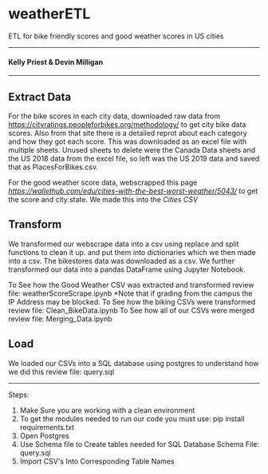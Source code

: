 # weatherETL
ETL for bike friendly scores and good weather scores in US cities <br>
________________________________________________________________________________________________________________________________________
#### Kelly Priest & Devin Milligan
________________________________________________________________________________________________________________________________________
## Extract Data <br>
For the bike scores in each city data, downloaded raw data from https://cityratings.peopleforbikes.org/methodology/ to get city bike data scores. Also from that site there is a detailed reprot about each category and how they got each score.
This was downloaded as an excel file with multiple sheets. Unused sheets to delete were the Canada Data sheets and the US 2018 data from the excel file, so left was the US 2019 data and saved that as PlacesForBikes.csv.

For the good weather score data, webscrapped this page *https://wallethub.com/edu/cities-with-the-best-worst-weather/5043/* to get the score and city:state. We made this into the *Cities CSV*

## Transform ##
We transformed our webscrape data into a csv using replace and split functions to clean it up. and put them into dictionaries which we then made into a csv. The bikestores data was downloaded as a csv. We further transformed our data into a pandas DataFrame using Jupyter Notebook. 

To See how the Good Weather CSV was extracted and transformed review file: weatherScoreScrape.ipynb
    *Note that if grading from the campus the IP Address may be blocked. 
To See how the biking CSVs were transformed review file: Clean_BikeData.ipynb
To See how all of our CSVs were merged review file: Merging_Data.ipynb 

## Load ##
We loaded our CSVs into a SQL database using postgres
to understand how we did this review file: query.sql


________________________________________________________________________________________________________________________________________
Steps:
1. Make Sure you are working with a clean environment
2. To get the modules needed to run our code you must use: 
    pip install requirements.txt
3. Open Postgres
4. Use Schema file to Create tables needed for SQL Database
    Schema File: query.sql
5. Import CSV's Into Corresponding Table Names









